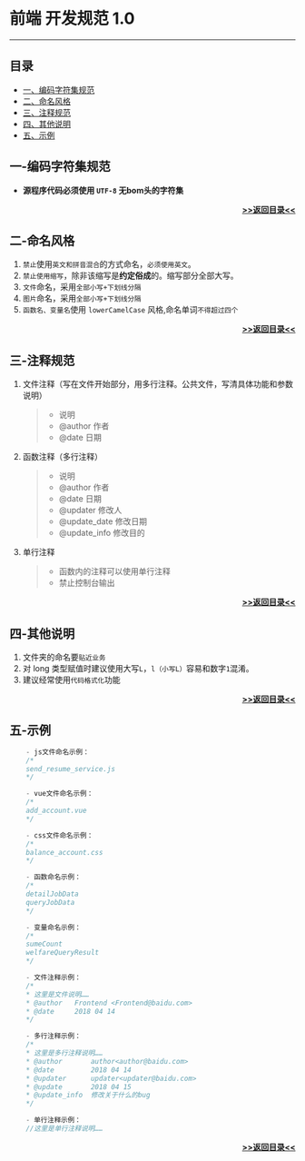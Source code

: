 # 前端 开发规范 1.0

---

## 目录
- [一、编码字符集规范](#一-编码字符集规范)
- [二、命名风格](#二-命名风格)
- [三、注释规范](#三-注释规范)
- [四、其他说明](#四-其他说明)
- [五、示例](#五-示例)

## 一-编码字符集规范
- **源程序代码必须使用 `UTF-8` 无bom头的字符集**

[**<p align="right">>>返回目录<<</p>**](#目录)

## 二-命名风格
1. `禁止`使用`英文和拼音混合`的方式命名，`必须使用英文`。
2. `禁止使用缩写`，除非该缩写是**约定俗成**的。缩写部分全部大写。
3. `文件`命名，采用`全部小写+下划线分隔`
4. `图片`命名，采用`全部小写+下划线分隔`
5. `函数名、变量名`使用 `lowerCamelCase` 风格,命名单词`不得超过四个`

[**<p align="right">>>返回目录<<</p>**](#目录)

## 三-注释规范
1. 文件注释（写在文件开始部分，用多行注释。公共文件，写清具体功能和参数说明）
    >    - 说明
    >    - @author           作者
    >    - @date             日期

2. 函数注释（多行注释）
    >    - 说明
    >    - @author           作者
    >    - @date             日期
    >    - @updater          修改人
    >    - @update_date      修改日期
    >    - @update_info      修改目的
    
3. 单行注释
    >    - 函数内的注释可以使用单行注释
    >    - 禁止控制台输出

[**<p align="right">>>返回目录<<</p>**](#目录)

## 四-其他说明
1. 文件夹的命名要`贴近业务`
2. 对 long 类型赋值时建议使用大写`L`，`l（小写L）`容易和数字`1`混淆。
3. 建议经常使用`代码格式化`功能

[**<p align="right">>>返回目录<<</p>**](#目录)

## 五-示例

```java
    - js文件命名示例：
    /*
    send_resume_service.js
    */

    - vue文件命名示例：
    /*
    add_account.vue
    */

    - css文件命名示例：
    /*
    balance_account.css
    */

    - 函数命名示例：
    /*
    detailJobData
    queryJobData
    */

    - 变量命名示例：
    /*
    sumeCount
    welfareQueryResult
    */

    - 文件注释示例：
    /*
    * 这里是文件说明……
    * @author   Frontend <Frontend@baidu.com>
    * @date     2018 04 14
    */

    - 多行注释示例：
    /*
    * 这里是多行注释说明……
    * @author       author<author@baidu.com>
    * @date         2018 04 14
    * @updater      updater<updater@baidu.com>
    * @update       2018 04 15
    * @update_info  修改关于什么的bug 
    */

    - 单行注释示例：
    //这里是单行注释说明……
```
[**<p align="right">>>返回目录<<</p>**](#目录)
